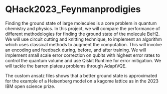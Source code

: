 # QHack2023_Feynmanprodigies


Finding the ground state of large molecules is a core problem in quantum chemistry and physics. In this project, we will compare the performance of different methodologies for finding the ground state of the molecule BeH2. We will use circuit cutting and knitting technique, to implement an algorithm which uses classical methods to augment the computation. This will involve an encoding and feedback during, before, and after training.  We will implement small scale error correction on qubits with highest error rates to control the quantum volume and use Qiskit Runtime for error mitigation. We will tackle the barren plateau problems through AdaptVQE.


The custom ansatz files shows that a better ground state is approximated for the example of a Heisenberg model on a kagome lattice as in the 2023 IBM open science prize.

